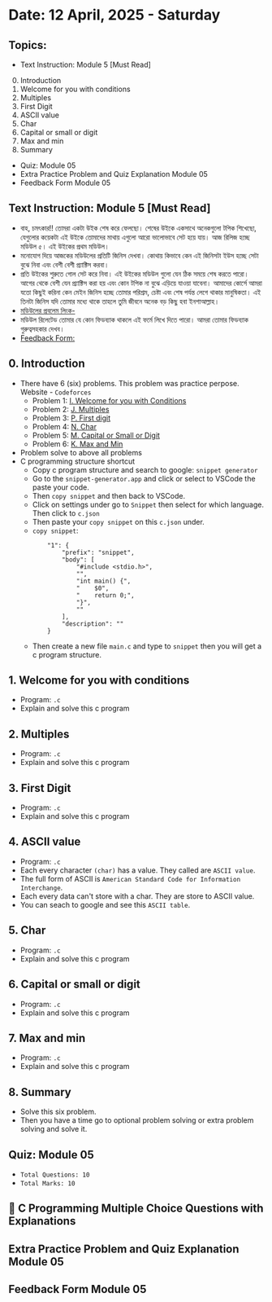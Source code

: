 # Date: 12 April, 2025 - Saturday

## Topics:
- Text Instruction: Module 5 [Must Read]
0. Introduction
1. Welcome for you with conditions
2. Multiples
3. First Digit
4. ASCII value
5. Char
6. Capital or small or digit
7. Max and min
8. Summary
- Quiz: Module 05
- Extra Practice Problem and Quiz Explanation Module 05
- Feedback Form Module 05

## Text Instruction: Module 5 [Must Read]
- বাহ, চমৎকার!! তোমরা একটা উইক শেষ করে ফেলছো। শেষের উইকে একসাথে অনেকগুলো টপিক শিখেছো, যেগুলোর কয়েকটা এই উইকে তোমাদের মাথায় এগুলো আরো ভালোভাবে সেট হয়ে যায়। আজ রিলিজ হচ্ছে মডিউল ৫। এই উইকের প্রথম মডিউল।
- মনোযোগ দিয়ে আজকের মডিউলের প্রতিটি জিনিস দেখবা। কোথায় কিভাবে কেন এই জিনিসটা ইউস হচ্ছে সেটা বুঝে নিবা এবং বেশী বেশী প্র্যাক্টিস করবা।
- প্রতি উইকের শুরুতে গোল সেট করে নিবা। এই উইকের মডিউল গুলো যেন ঠিক সময়ে শেষ করতে পারো। আগের থেকে বেশী যেন প্র্যাক্টিস করা হয় এবং কোন টপিক না বুঝে এড়িয়ে যাওয়া যাবেনা। আমাদের কোর্সে আমরা যতো কিছুই করিনা কেন মেইন জিনিস হচ্ছে তোমার পরিশ্রম, চেষ্টা এবং শেষ পর্যন্ত লেগে থাকার মানুষিকতা। এই তিনটা জিনিস যদি তোমার মধ্যে থাকে তাহলে তুমি জীবনে অনেক বড় কিছু হবা ইনশাআল্লাহ।
- [মডিউলের প্রবলেম লিংক-](https://docs.google.com/document/d/1XHI_I6WCOtIKDvKOagV7zkLVPh4iJxogBdYk2w0Eiyg/edit?usp=sharing)
- মডিউল রিলেটেড তোমার যে কোন ফিডব্যাক থাকলে এই ফর্মে লিখে দিতে পারো। আমরা তোমার ফিডব্যাক গুরুত্বসহকার দেখব।
- [Feedback Form:](https://forms.gle/DH5mjuGD1x2EZ4z29)

## 0. Introduction
- There have 6 (six) problems. This problem was practice perpose. Website - `Codeforces`
    - Problem 1: [I. Welcome for you with Conditions](https://codeforces.com/group/MWSDmqGsZm/contest/219158/problem/I)
    - Problem 2: [J. Multiples](https://codeforces.com/group/MWSDmqGsZm/contest/219158/problem/J)
    - Problem 3: [P. First digit](https://codeforces.com/group/MWSDmqGsZm/contest/219158/problem/P)
    - Problem 4: [N. Char](https://codeforces.com/group/MWSDmqGsZm/contest/219158/problem/N)
    - Problem 5: [M. Capital or Small or Digit](https://codeforces.com/group/MWSDmqGsZm/contest/219158/problem/M)
    - Problem 6: [K. Max and Min](https://codeforces.com/group/MWSDmqGsZm/contest/219158/problem/K)
- Problem solve to above all problems
- C programming structure shortcut
    - Copy c program structure and search to google: `snippet generator`
    - Go to the `snippet-generator.app` and click or select to VSCode the paste your code.
    - Then `copy snippet` and then back to VSCode.
    - Click on settings under go to `Snippet` then select for which language. Then click to `c.json`
    - Then paste your `copy snippet` on this `c.json` under. 
    - `copy snippet`:
        ```
            "1": {
                "prefix": "snippet",
                "body": [
                    "#include <stdio.h>",
                    "",
                    "int main() {",
                    "    $0",
                    "    return 0;",
                    "}",
                    ""
                ],
                "description": ""
            }
        ```
    - Then create a new file `main.c` and type to `snippet` then you will get a c program structure.

## 1. Welcome for you with conditions
- Program: `.c`
- Explain and solve this c program

## 2. Multiples
- Program: `.c`
- Explain and solve this c program

## 3. First Digit
- Program: `.c`
- Explain and solve this c program

## 4. ASCII value
- Program: `.c`
- Each every character `(char)` has a value. They called are `ASCII value`.
- The full form of ASCII is `American Standard Code for Information Interchange`.
- Each every data can't store with a char. They are store to ASCII value.
- You can seach to google and see this `ASCII table`.

## 5. Char
- Program: `.c`
- Explain and solve this c program

## 6. Capital or small or digit
- Program: `.c`
- Explain and solve this c program

## 7. Max and min
- Program: `.c`
- Explain and solve this c program

## 8. Summary
- Solve this six problem.
- Then you have a time go to optional problem solving or extra problem solving and solve it.

## Quiz: Module 05
- `Total Questions: 10`
- `Total Marks: 10`

## 🧠 C Programming Multiple Choice Questions with Explanations

## Extra Practice Problem and Quiz Explanation Module 05

## Feedback Form Module 05